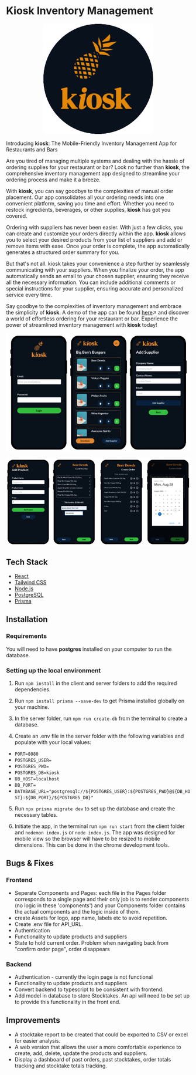 # Kiosk Inventory Management

<p align="center">
   <img src="screenshots/kiosk-logo.png" alt="Kiosk Logo" height="300">
</p>

Introducing **kiosk**: The Mobile-Friendly Inventory Management App for Restaurants and Bars

Are you tired of managing multiple systems and dealing with the hassle of ordering supplies for your restaurant or bar? Look no further than **kiosk**, the comprehensive inventory management app designed to streamline your ordering process and make it a breeze.

With **kiosk**, you can say goodbye to the complexities of manual order placement. Our app consolidates all your ordering needs into one convenient platform, saving you time and effort. Whether you need to restock ingredients, beverages, or other supplies, **kiosk** has got you covered.

Ordering with suppliers has never been easier. With just a few clicks, you can create and customize your orders directly within the app. **kiosk** allows you to select your desired products from your list of suppliers and add or remove items with ease. Once your order is complete, the app automatically generates a structured order summary for you.

But that's not all. kiosk takes your convenience a step further by seamlessly communicating with your suppliers. When you finalize your order, the app automatically sends an email to your chosen supplier, ensuring they receive all the necessary information. You can include additional comments or special instructions for your supplier, ensuring accurate and personalized service every time.

Say goodbye to the complexities of inventory management and embrace the simplicity of **kiosk**. A demo of the app can be found [here](https://youtu.be/sVBb7eZE4bQ)↗ and discover a world of effortless ordering for your restaurant or bar. Experience the power of streamlined inventory management with **kiosk** today!

<p align="center">
   <img src="screenshots/screenshot1.png" alt="Kiosk Logo">
<p align="center">
   <img src="screenshots/screenshot2.png" alt="Kiosk Logo">
</p>

## Tech Stack

* [React](https://react.dev/)
* [Tailwind CSS](https://tailwindcss.com/)
* [Node.js](https://nodejs.org/en)
* [PostgreSQL](https://www.postgresql.org/)
* [Prisma](https://www.prisma.io/)

## Installation

### Requirements

You will need to have **postgres** installed on your computer to run the database.

### Setting up the local environment

1. Run `npm install` in the client and server folders to add the required dependencies.

2. Run `npm install prisma --save-dev` to get Prisma installed globally on your machine.

3. In the server folder, run `npm run create-db` from the terminal to create a database.

4. Create an .env file in the server folder with the following variables and populate with your local values:

- `PORT=8080`
- `POSTGRES_USER=`
- `POSTGRES_PWD=`
- `POSTGRES_DB=kiosk`
- `DB_HOST=localhost`
- `DB_PORT=`
- `DATABASE_URL="postgresql://${POSTGRES_USER}:${POSTGRES_PWD}@${DB_HOST}:${DB_PORT}/${POSTGRES_DB}"`

5. Run `npx prisma migrate dev` to set up the database and create the necessary tables.

6. Initiate the app, in the terminal run `npm run start` from the client folder and `nodemon index.js` or `node index.js`.
   The app was designed for mobile view so the browser will have to be resized to mobile dimensions. This can be done in the chrome development tools.

## Bugs & Fixes

### Frontend

- Seperate Components and Pages: each file in the Pages folder corresponds to a single page and their only job is to render components (no logic in these 'components') and your Components folder contains the actual components and the logic inside of them.
- create Assets for logo, app name, labels etc to avoid repetition.
- Create .env file for API_URL.
- Authentication
- Functionality to update products and suppliers
- State to hold current order. Problem when navigating back from "confirm order page", order disappears

### Backend
- Authentication - currently the login page is not functional
- Functionality to update products and suppliers
- Convert backend to typescript to be consistent with frontend.
- Add model in database to store Stocktakes. An api will need to be set up to provide this functionality in the front end.

## Improvements

- A stocktake report to be created that could be exported to CSV or excel for easier analysis.
- A web version that allows the user a more comfortable experience to create, add, delete, update the products and suppliers.
- Display a dashboard of past orders, past stocktakes, order totals tracking and stocktake totals tracking.